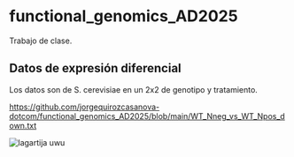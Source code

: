 # functional_genomics_AD2025
Trabajo de clase. 


## Datos de expresión diferencial

Los datos son de S. cerevisiae en un 2x2 de genotipo y tratamiento.

https://github.com/jorgequirozcasanova-dotcom/functional_genomics_AD2025/blob/main/WT_Nneg_vs_WT_Npos_down.txt


![lagartija uwu](https://github.com/user-attachments/assets/9b3ecca0-7a37-44dd-82dc-232693f5d475)






